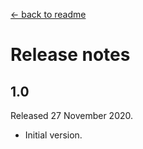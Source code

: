 [← back to readme](README.md)

# Release notes
## 1.0
Released 27 November 2020.

* Initial version.

